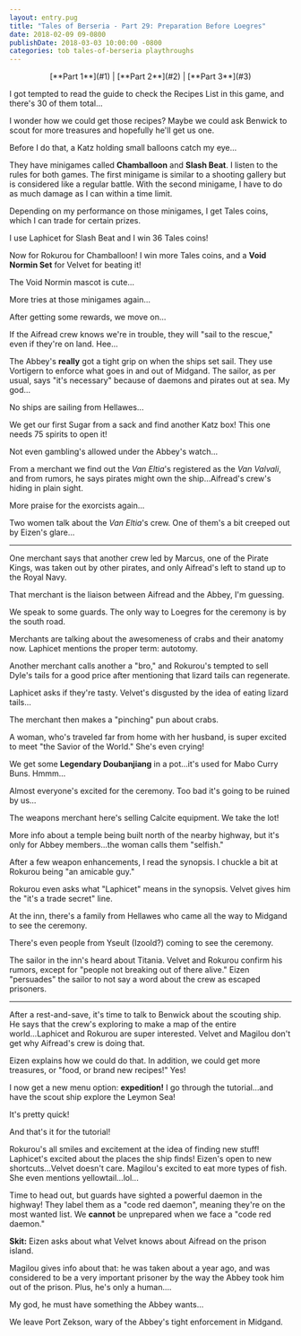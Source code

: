 ```yaml
---
layout: entry.pug
title: "Tales of Berseria - Part 29: Preparation Before Loegres"
date: 2018-02-09 09-0800
publishDate: 2018-03-03 10:00:00 -0800
categories: tob tales-of-berseria playthroughs
---
```


<p style="text-align: center;">[**Part 1**](#1) | [**Part 2**](#2) | [**Part 3**](#3)</p>

<a name="1"></a>

I got tempted to read the guide to check the Recipes List in this game, and there's 30 of them total...

I wonder how we could get those recipes? Maybe we could ask Benwick to scout for more treasures and hopefully he'll get us one.

Before I do that, a Katz holding small balloons catch my eye...

They have minigames called **Chamballoon** and **Slash Beat**. I listen to the rules for both games. The first minigame is similar to a shooting gallery but is considered like a regular battle. With the second minigame, I have to do as much damage as I can within a time limit.

Depending on my performance on those minigames, I get Tales coins, which I can trade for certain prizes.

I use Laphicet for Slash Beat and I win 36 Tales coins!

Now for Rokurou for Chamballoon! I win more Tales coins, and a **Void Normin Set** for Velvet for beating it!

The Void Normin mascot is cute...

More tries at those minigames again...

After getting some rewards, we move on...

If the Aifread crew knows we're in trouble, they will "sail to the rescue," even if they're on land. Hee...

The Abbey's **really** got a tight grip on when the ships set sail. They use Vortigern to enforce what goes in and out of Midgand. The sailor, as per usual, says "it's necessary" because of daemons and pirates out at sea. My god...

No ships are sailing from Hellawes...

We get our first Sugar from a sack and find another Katz box! This one needs 75 spirits to open it!

Not even gambling's allowed under the Abbey's watch...

From a merchant we find out the *Van Eltia*'s registered as the *Van Valvali*, and from rumors, he says pirates might own the ship...Aifread's crew's hiding in plain sight.

More praise for the exorcists again...

Two women talk about the *Van Eltia*'s crew. One of them's a bit creeped out by Eizen's glare...

<a name="2"></a>

---

One merchant says that another crew led by Marcus, one of the Pirate Kings, was taken out by other pirates, and only Aifread's left to stand up to the Royal Navy.

That merchant is the liaison between Aifread and the Abbey, I'm guessing.

We speak to some guards. The only way to Loegres for the ceremony is by the south road.

Merchants are talking about the awesomeness of crabs and their anatomy now. Laphicet mentions the proper term: autotomy. 

Another merchant calls another a "bro," and Rokurou's tempted to sell Dyle's tails for a good price after mentioning that lizard tails can regenerate. 

Laphicet asks if they're tasty. Velvet's disgusted by the idea of eating lizard tails...

The merchant then makes a "pinching" pun about crabs.

A woman, who's traveled far from home with her husband, is super excited to meet "the Savior of the World." She's even crying!

We get some **Legendary Doubanjiang** in a pot...it's used for Mabo Curry Buns. Hmmm...

Almost everyone's excited for the ceremony. Too bad it's going to be ruined by us...

The weapons merchant here's selling Calcite equipment. We take the lot!

More info about a temple being built north of the nearby highway, but it's only for Abbey members...the woman calls them "selfish."

After a few weapon enhancements, I read the synopsis. I chuckle a bit at Rokurou being "an amicable guy."

Rokurou even asks what "Laphicet" means in the synopsis. Velvet gives him the "it's a trade secret" line.

At the inn, there's a family from Hellawes who came all the way to Midgand to see the ceremony.

There's even people from Yseult (Izoold?) coming to see the ceremony.

The sailor in the inn's heard about Titania. Velvet and Rokurou confirm his rumors, except for "people not breaking out of there alive." Eizen "persuades" the sailor to not say a word about the crew as escaped prisoners.

<a name="3"></a>

---

After a rest-and-save, it's time to talk to Benwick about the scouting ship. He says that the crew's exploring to make a map of the entire world...Laphicet and Rokurou are super interested. Velvet and Magilou don't get why Aifread's crew is doing that.

Eizen explains how we could do that. In addition, we could get more treasures, or "food, or brand new recipes!" Yes!

I now get a new menu option: **expedition!** I go through the tutorial...and have the scout ship explore the Leymon Sea!

It's pretty quick!

And that's it for the tutorial!

Rokurou's all smiles and excitement at the idea of finding new stuff! Laphicet's excited about the places the ship finds! Eizen's open to new shortcuts...Velvet doesn't care. Magilou's excited to eat more types of fish. She even mentions yellowtail...lol...

Time to head out, but guards have sighted a powerful daemon in the highway! They label them as a "code red daemon", meaning they're on the most wanted list. We **cannot** be unprepared when we face a "code red daemon."

**Skit:** Eizen asks about what Velvet knows about Aifread on the prison island. 

Magilou gives info about that: he was taken about a year ago, and was considered to be a very important prisoner by the way the Abbey took him out of the prison. Plus, he's only a human....

My god, he must have something the Abbey wants...

We leave Port Zekson, wary of the Abbey's tight enforcement in Midgand.